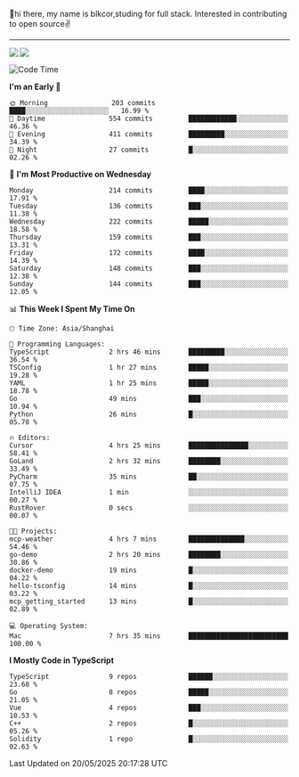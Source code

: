 👋hi there, my name is blkcor,studing for full stack.
Interested in contributing to open source✌️

<hr/>

![](https://github-readme-stats.vercel.app/api?username=blkcor)
<a href="https://github.com/blkcor/github-readme-stats">
    <img align="left" src="https://github-readme-stats.vercel.app/api/top-langs/?username=blkcor&hide=jupyter%20notebook,shaderlab,tex,c%23&langs_count=9" />
</a>


<!--START_SECTION:waka-->
![Code Time](http://img.shields.io/badge/Code%20Time-2%2C037%20hrs%2043%20mins-blue)

**I'm an Early 🐤** 

```text
🌞 Morning                203 commits         ████░░░░░░░░░░░░░░░░░░░░░   16.99 % 
🌆 Daytime                554 commits         ████████████░░░░░░░░░░░░░   46.36 % 
🌃 Evening                411 commits         █████████░░░░░░░░░░░░░░░░   34.39 % 
🌙 Night                  27 commits          █░░░░░░░░░░░░░░░░░░░░░░░░   02.26 % 
```
📅 **I'm Most Productive on Wednesday** 

```text
Monday                   214 commits         ████░░░░░░░░░░░░░░░░░░░░░   17.91 % 
Tuesday                  136 commits         ███░░░░░░░░░░░░░░░░░░░░░░   11.38 % 
Wednesday                222 commits         █████░░░░░░░░░░░░░░░░░░░░   18.58 % 
Thursday                 159 commits         ███░░░░░░░░░░░░░░░░░░░░░░   13.31 % 
Friday                   172 commits         ████░░░░░░░░░░░░░░░░░░░░░   14.39 % 
Saturday                 148 commits         ███░░░░░░░░░░░░░░░░░░░░░░   12.38 % 
Sunday                   144 commits         ███░░░░░░░░░░░░░░░░░░░░░░   12.05 % 
```


📊 **This Week I Spent My Time On** 

```text
🕑︎ Time Zone: Asia/Shanghai

💬 Programming Languages: 
TypeScript               2 hrs 46 mins       █████████░░░░░░░░░░░░░░░░   36.54 % 
TSConfig                 1 hr 27 mins        █████░░░░░░░░░░░░░░░░░░░░   19.28 % 
YAML                     1 hr 25 mins        █████░░░░░░░░░░░░░░░░░░░░   18.78 % 
Go                       49 mins             ███░░░░░░░░░░░░░░░░░░░░░░   10.94 % 
Python                   26 mins             █░░░░░░░░░░░░░░░░░░░░░░░░   05.78 % 

🔥 Editors: 
Cursor                   4 hrs 25 mins       ███████████████░░░░░░░░░░   58.41 % 
GoLand                   2 hrs 32 mins       ████████░░░░░░░░░░░░░░░░░   33.49 % 
PyCharm                  35 mins             ██░░░░░░░░░░░░░░░░░░░░░░░   07.75 % 
IntelliJ IDEA            1 min               ░░░░░░░░░░░░░░░░░░░░░░░░░   00.27 % 
RustRover                0 secs              ░░░░░░░░░░░░░░░░░░░░░░░░░   00.07 % 

🐱‍💻 Projects: 
mcp-weather              4 hrs 7 mins        ██████████████░░░░░░░░░░░   54.46 % 
go-demo                  2 hrs 20 mins       ████████░░░░░░░░░░░░░░░░░   30.86 % 
docker-demo              19 mins             █░░░░░░░░░░░░░░░░░░░░░░░░   04.22 % 
hello-tsconfig           14 mins             █░░░░░░░░░░░░░░░░░░░░░░░░   03.22 % 
mcp_getting_started      13 mins             █░░░░░░░░░░░░░░░░░░░░░░░░   02.89 % 

💻 Operating System: 
Mac                      7 hrs 35 mins       █████████████████████████   100.00 % 
```

**I Mostly Code in TypeScript** 

```text
TypeScript               9 repos             ██████░░░░░░░░░░░░░░░░░░░   23.68 % 
Go                       8 repos             █████░░░░░░░░░░░░░░░░░░░░   21.05 % 
Vue                      4 repos             ███░░░░░░░░░░░░░░░░░░░░░░   10.53 % 
C++                      2 repos             █░░░░░░░░░░░░░░░░░░░░░░░░   05.26 % 
Solidity                 1 repo              █░░░░░░░░░░░░░░░░░░░░░░░░   02.63 % 
```




 Last Updated on 20/05/2025 20:17:28 UTC
<!--END_SECTION:waka-->


